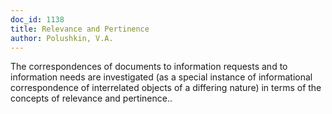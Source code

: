 ```yaml
---
doc_id: 1138
title: Relevance and Pertinence
author: Polushkin, V.A.
---
```


The correspondences of documents to information requests and to information
needs are investigated (as a special instance of informational correspondence
of interrelated objects of a differing nature) in terms of the concepts of
relevance and pertinence..